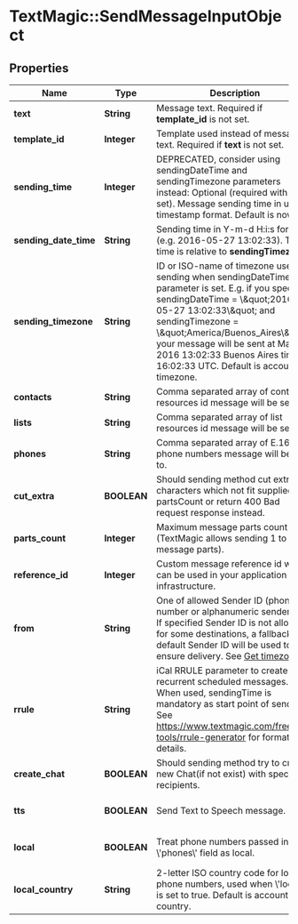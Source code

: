 # TextMagic::SendMessageInputObject

## Properties
Name | Type | Description | Notes
------------ | ------------- | ------------- | -------------
**text** | **String** | Message text. Required if **template_id** is not set. | 
**template_id** | **Integer** | Template used instead of message text. Required if **text** is not set. | [optional] 
**sending_time** | **Integer** | DEPRECATED, consider using sendingDateTime and sendingTimezone parameters instead: Optional (required with rrule set). Message sending time in unix timestamp format. Default is now. | [optional] 
**sending_date_time** | **String** | Sending time in Y-m-d H:i:s format (e.g. 2016-05-27 13:02:33). This time is relative to **sendingTimezone**. | [optional] 
**sending_timezone** | **String** | ID or ISO-name of timezone used for sending when sendingDateTime parameter is set. E.g. if you specify sendingDateTime &#x3D; \\\&quot;2016-05-27 13:02:33\\\&quot; and sendingTimezone &#x3D; \\\&quot;America/Buenos_Aires\\\&quot;, your message will be sent at May 27, 2016 13:02:33 Buenos Aires time, or 16:02:33 UTC. Default is account timezone. | [optional] 
**contacts** | **String** | Comma separated array of contact resources id message will be sent to. | [optional] 
**lists** | **String** | Comma separated array of list resources id message will be sent to. | [optional] 
**phones** | **String** | Comma separated array of E.164 phone numbers message will be sent to. | 
**cut_extra** | **BOOLEAN** | Should sending method cut extra characters which not fit supplied partsCount or return 400 Bad request response instead. | [optional] [default to false]
**parts_count** | **Integer** | Maximum message parts count (TextMagic allows sending 1 to 6 message parts). | [optional] 
**reference_id** | **Integer** | Custom message reference id which can be used in your application infrastructure. | [optional] 
**from** | **String** | One of allowed Sender ID (phone number or alphanumeric sender ID). If specified Sender ID is not allowed for some destinations, a fallback default Sender ID will be used to ensure delivery. See [Get timezones](http://docs.textmagictesting.com/#tag/Sender-IDs). | [optional] 
**rrule** | **String** | iCal RRULE parameter to create recurrent scheduled messages. When used, sendingTime is mandatory as start point of sending. See https://www.textmagic.com/free-tools/rrule-generator for format details. | [optional] 
**create_chat** | **BOOLEAN** | Should sending method try to create new Chat(if not exist) with specified recipients. | [optional] [default to false]
**tts** | **BOOLEAN** | Send Text to Speech message. | [optional] [default to false]
**local** | **BOOLEAN** | Treat phone numbers passed in \\&#39;phones\\&#39; field as local. | [optional] [default to false]
**local_country** | **String** | 2-letter ISO country code for local phone numbers, used when \\&#39;local\\&#39; is set to true. Default is account country. | [optional] 


